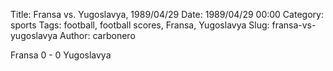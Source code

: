 Title: Fransa vs. Yugoslavya, 1989/04/29
Date: 1989/04/29 00:00
Category: sports
Tags: football, football scores, Fransa, Yugoslavya
Slug: fransa-vs-yugoslavya
Author: carbonero


Fransa 0 - 0 Yugoslavya
